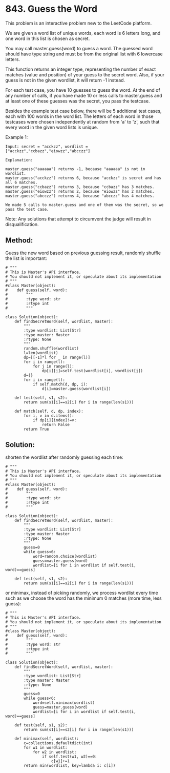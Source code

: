 # 843. Guess the Word

This problem is an interactive problem new to the LeetCode platform.

We are given a word list of unique words, each word is 6 letters long, and one word in this list is chosen as secret.

You may call master.guess(word) to guess a word.  The guessed word should have type string and must be from the original list with 6 lowercase letters.

This function returns an integer type, representing the number of exact matches (value and position) of your guess to the secret word.  Also, if your guess is not in the given wordlist, it will return -1 instead.

For each test case, you have 10 guesses to guess the word. At the end of any number of calls, if you have made 10 or less calls to master.guess and at least one of these guesses was the secret, you pass the testcase.

Besides the example test case below, there will be 5 additional test cases, each with 100 words in the word list.  The letters of each word in those testcases were chosen independently at random from 'a' to 'z', such that every word in the given word lists is unique.

Example 1:

    Input: secret = "acckzz", wordlist = ["acckzz","ccbazz","eiowzz","abcczz"]

    Explanation:
    
    master.guess("aaaaaa") returns -1, because "aaaaaa" is not in wordlist.
    master.guess("acckzz") returns 6, because "acckzz" is secret and has all 6 matches.
    master.guess("ccbazz") returns 3, because "ccbazz" has 3 matches.
    master.guess("eiowzz") returns 2, because "eiowzz" has 2 matches.
    master.guess("abcczz") returns 4, because "abcczz" has 4 matches.

    We made 5 calls to master.guess and one of them was the secret, so we pass the test case.

Note:  Any solutions that attempt to circumvent the judge will result in disqualification.

## Method:

Guess the new word based on previous guessing result, randomly shuffle the list is important:

    # """
    # This is Master's API interface.
    # You should not implement it, or speculate about its implementation
    # """
    #class Master(object):
    #    def guess(self, word):
    #        """
    #        :type word: str
    #        :rtype int
    #        """
    
    class Solution(object):
        def findSecretWord(self, wordlist, master):
            """
            :type wordlist: List[Str]
            :type master: Master
            :rtype: None
            """
            random.shuffle(wordlist)
            l=len(wordlist)
            dp=[[-1]*l for _ in range(l)]
            for i in range(l):
                for j in range(l):
                    dp[i][j]=self.test(wordlist[i], wordlist[j])
            d={}
            for i in range(l):
                if self.match(d, dp, i):
                    d[i]=master.guess(wordlist[i])
            
        def test(self, s1, s2):
            return sum(s1[i]==s2[i] for i in range(len(s1)))
        
        def match(self, d, dp, index):
            for i, v in d.items():
                if dp[i][index]!=v:
                    return False
            return True
            
## Solution:

shorten the wordlist after randomly guessing each time:

    # """
    # This is Master's API interface.
    # You should not implement it, or speculate about its implementation
    # """
    #class Master(object):
    #    def guess(self, word):
    #        """
    #        :type word: str
    #        :rtype int
    #        """
    
    class Solution(object):
        def findSecretWord(self, wordlist, master):
            """
            :type wordlist: List[Str]
            :type master: Master
            :rtype: None
            """
            guess=0
            while guess<6:
                word=random.choice(wordlist)
                guess=master.guess(word)
                wordlist=[i for i in wordlist if self.test(i, word)==guess]
            
        def test(self, s1, s2):
            return sum(s1[i]==s2[i] for i in range(len(s1)))
            
or minimax, instead of picking randomly, we process wordlist every time such as 
we choose the word has the minimum 0 matches (more time, less guess):

    # """
    # This is Master's API interface.
    # You should not implement it, or speculate about its implementation
    # """
    #class Master(object):
    #    def guess(self, word):
    #        """
    #        :type word: str
    #        :rtype int
    #        """
    
    class Solution(object):
        def findSecretWord(self, wordlist, master):
            """
            :type wordlist: List[Str]
            :type master: Master
            :rtype: None
            """
            guess=0
            while guess<6:
                word=self.minimax(wordlist)
                guess=master.guess(word)
                wordlist=[i for i in wordlist if self.test(i, word)==guess]
            
        def test(self, s1, s2):
            return sum(s1[i]==s2[i] for i in range(len(s1)))
        
        def minimax(self, wordlist):
            c=collections.defaultdict(int)
            for w1 in wordlist:
                for w2 in wordlist:
                    if self.test(w1, w2)==0:
                        c[w1]+=1
            return min(wordlist, key=lambda i: c[i])